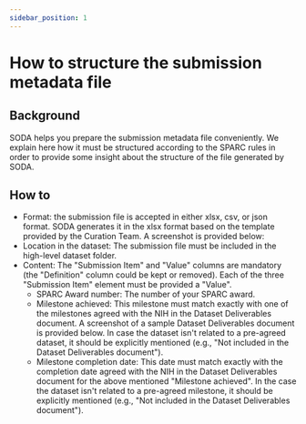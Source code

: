 ```yaml
---
sidebar_position: 1
---
```


# How to structure the submission metadata file

## Background

SODA helps you prepare the submission metadata file conveniently. We explain here how it must be structured according to the SPARC rules in order to provide some insight about the structure of the file generated by SODA.

## How to

- Format: the submission file is accepted in either xlsx, csv, or json format. SODA generates it in the xlsx format based on the template provided by the Curation Team. A screenshot is provided below:
- Location in the dataset: The submission file must be included in the high-level dataset folder.
- Content: The "Submission Item" and "Value" columns are mandatory (the "Definition" column could be kept or removed). Each of the three "Submission Item" element must be provided a "Value".
  - SPARC Award number: The number of your SPARC award.
  - Milestone achieved: This milestone must match exactly with one of the milestones agreed with the NIH in the Dataset Deliverables document. A screenshot of a sample Dataset Deliverables document is provided below. In case the dataset isn't related to a pre-agreed dataset, it should be explicitly mentioned (e.g., "Not included in the Dataset Deliverables document").
  - Milestone completion date: This date must match exactly with the completion date agreed with the NIH in the Dataset Deliverables document for the above mentioned "Milestone achieved". In the case the dataset isn't related to a pre-agreed milestone, it should be explicitly mentioned (e.g., "Not included in the Dataset Deliverables document").
